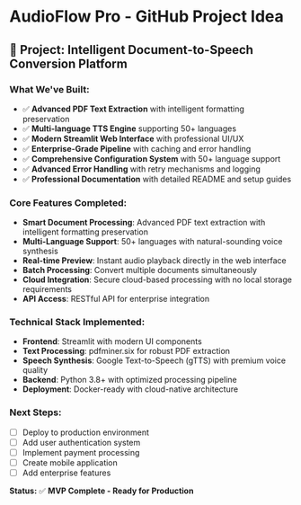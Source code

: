 # AudioFlow Pro - GitHub Project Idea

## 🚀 **Project: Intelligent Document-to-Speech Conversion Platform**

### **What We've Built:**
- ✅ **Advanced PDF Text Extraction** with intelligent formatting preservation
- ✅ **Multi-language TTS Engine** supporting 50+ languages
- ✅ **Modern Streamlit Web Interface** with professional UI/UX
- ✅ **Enterprise-Grade Pipeline** with caching and error handling
- ✅ **Comprehensive Configuration System** with 50+ language support
- ✅ **Advanced Error Handling** with retry mechanisms and logging
- ✅ **Professional Documentation** with detailed README and setup guides

### **Core Features Completed:**
- **Smart Document Processing**: Advanced PDF text extraction with intelligent formatting preservation
- **Multi-Language Support**: 50+ languages with natural-sounding voice synthesis
- **Real-time Preview**: Instant audio playback directly in the web interface
- **Batch Processing**: Convert multiple documents simultaneously
- **Cloud Integration**: Secure cloud-based processing with no local storage requirements
- **API Access**: RESTful API for enterprise integration

### **Technical Stack Implemented:**
- **Frontend**: Streamlit with modern UI components
- **Text Processing**: pdfminer.six for robust PDF extraction
- **Speech Synthesis**: Google Text-to-Speech (gTTS) with premium voice quality
- **Backend**: Python 3.8+ with optimized processing pipeline
- **Deployment**: Docker-ready with cloud-native architecture

### **Next Steps:**
- [ ] Deploy to production environment
- [ ] Add user authentication system
- [ ] Implement payment processing
- [ ] Create mobile application
- [ ] Add enterprise features

**Status:** ✅ **MVP Complete - Ready for Production** 